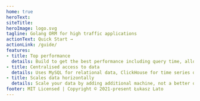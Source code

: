 ```yaml
---
home: true
heroText:  
siteTitle: 
heroImage: logo.svg
tagline: Golang ORM for high traffic applications
actionText: Quick Start →
actionLink: /guide/
features:
- title: Top performance
  details: Build to get the best performance including query time, allocated memory, number of requests to data layer.
- title: Centralised access to data
  details: Uses MySQL for relational data, ClickHouse for time series data, Redis with search module for in-memory database, message broker and full text search.
- title: Scales data horizontally
  details: Scale your data by adding additional machine, not a better one. With this ORM it's even simpler you may think.
footer: MIT Licensed | Copyright © 2021-present Łukasz Lato
---
```

